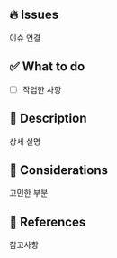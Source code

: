 ## 🔥 Issues

이슈 연결

## ✅ What to do

- [ ] 작업한 사항

## 📄 Description

상세 설명

## 🤔 Considerations

고민한 부분

## 👀 References

참고사항

